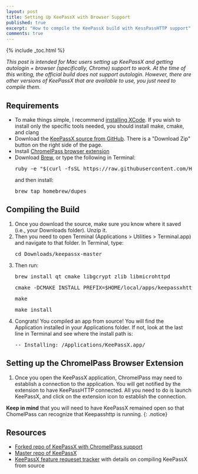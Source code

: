 ```yaml
---
layout: post
title: Setting Up KeePassX with Browser Support
published: true
excerpt: "How to compile the KeePassX build with KessPassHTTP support"
comments: true
---
```


{% include _toc.html %}


_This post is intended for Mac users setting up KeePassX and getting autologin + browser (specifically, Chrome) support to work. At the time of this writing, the official build does not support autologin. However, there are other versions of KeePassX that are available to use, you just need to compile them._

## Requirements
- To make things simple, I recommend [installing XCode](https://developer.apple.com/xcode/downloads/). If you wish to install only the specific tools needed, you should install make, cmake, and clang
- Download the [KeePassX source from GitHub](https://github.com/jdachtera/keepassx). There is a "Download Zip" button on the right side of the page.
- Install [ChromeIPass browser extension](https://chrome.google.com/webstore/detail/chromeipass/ompiailgknfdndiefoaoiligalphfdae?hl=en)
- Download [Brew](http://brew.sh), or type the following in Terminal:
	<pre>ruby -e "$(curl -fsSL https://raw.githubusercontent.com/Homebrew/install/master/install)"</pre>
	and then install:
    <pre>brew tap homebrew/dupes</pre>


## Compiling the Build
1. Once you download the source, make sure you know where it saved (i.e., your Downloads folder). Unzip it.
2. Then you need to open Terminal (Applications > Utilities > Terminal.app) and navigate to that folder. In Terminal, type:
	<pre>cd Downloads/keepassx-master</pre>
3. Then run: 
	<pre>brew install qt cmake libgcrypt zlib libmicrohttpd</pre>
    <pre>cmake -DCMAKE_INSTALL_PREFIX=$HOME/local/apps/keepassxhttp -DCMAKE_VERBOSE_MAKEFILE=ON</pre>
    <pre>make</pre>
    <pre>make install</pre>
4. Congrats! You compiled an app from source! You will find the Application installed in your Applications folder. If not, look at the last line in Terminal and see where the install path is:
    <pre>-- Installing: /Applications/KeePassX.app/</pre>

## Setting up the ChromeIPass Browser Extension
1. Once you open the KeePassX application, ChromeIPass may need to establish a connection to the application.
	You will get notified by the extension to have KeePassHTTP connected. All you need to do is launch KeePassX, and click on the extension icon to establish the connection. 

**Keep in mind** that you will need to have KeePassX remained open so that ChomeIPass can recognize that Keepasshttp is running. 
{: .notice}



## Resources
- [Forked repo of KeePassX with ChromeIPass support](https://github.com/jdachtera/keepassx)
- [Master repo of KeePassX](https://github.com/keepassx/keepassx)
- [KeePassX feature requeset tracker](https://www.keepassx.org/dev/issues/91#change-603) with details on compiling KeePassX from source


